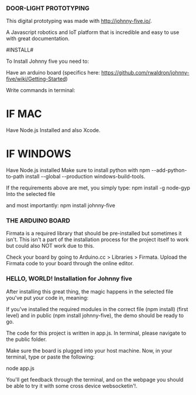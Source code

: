 ### DOOR-LIGHT PROTOTYPING ###

This digital prototyping was made with http://johnny-five.io/.

A Javascript robotics and IoT platform that is incredible and easy to use with great documentation.

#INSTALL#

To Install Johnny five you need to:

Have an arduino board 
(specifics here: https://github.com/rwaldron/johnny-five/wiki/Getting-Started)

Write commands in terminal:

# IF MAC #

Have Node.js Installed and also Xcode.

# IF WINDOWS #

Have Node.js installed
Make sure to install python with 
npm --add-python-to-path install --global --production windows-build-tools.

If the requirements above are met, you simply type:
npm install -g node-gyp
Into the selected file


and most importantly:
npm install johnny-five


### THE ARDUINO BOARD ###

Firmata is a required library that should be pre-installed but sometimes it isn't. This isn't a part of the installation process for the project itself to work but could also NOT work due to this.

Check your board by going to Arduino.cc > Libraries > Firmata.
Upload the Firmata code to your board through the online editor.

### HELLO, WORLD!  Installation for Johnny five ###

After installing this great thing, the magic happens in the selected file you've put your code in, meaning:

If you've installed the required modules in the correct file (npm install) (first level) and in public (npm install johnny-five), the demo should be ready to go.

The code for this project is written in app.js. In terminal, please navigate to the public folder.

 Make sure the board is plugged into your host machine. Now, in your terminal, type or paste the following:

 node app.js

 You'll get feedback through the terminal, and on the webpage you should be able to try it with some cross device websocketin'!.
